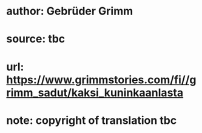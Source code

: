 # author: Gebrüder Grimm
# source: tbc
# url: https://www.grimmstories.com/fi//grimm_sadut/kaksi_kuninkaanlasta
# note: copyright of translation tbc


